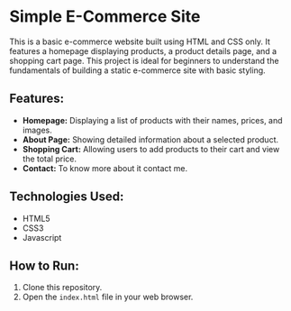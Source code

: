 
# Simple E-Commerce Site

This is a basic e-commerce website built using HTML and CSS only. It features a homepage displaying products, a product details page, and a shopping cart page. This project is ideal for beginners to understand the fundamentals of building a static e-commerce site with basic styling.

## Features:

- **Homepage:** Displaying a list of products with their names, prices, and images.
- **About Page:** Showing detailed information about a selected product.
- **Shopping Cart:** Allowing users to add products to their cart and view the total price.
- **Contact:** To know more about it contact me. 

## Technologies Used:

- HTML5
- CSS3
- Javascript 

## How to Run:

1. Clone this repository.
2. Open the `index.html` file in your web browser.